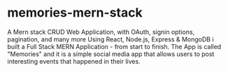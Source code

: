 # memories-mern-stack
 A Mern stack CRUD Web Application, with OAuth, signin options, pagination, and many more 
 Using React, Node.js, Express & MongoDB i built a Full Stack MERN Application - from start to finish. The App is called "Memories" and it is a simple social media app that allows users to post interesting events that happened in their lives.
